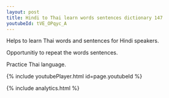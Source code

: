 ```yaml
---
layout: post
title: Hindi to Thai learn words sentences dictionary 147 
youtubeId: tVE_OPqyc_A
---
```

 
 
Helps to learn Thai words and sentences for Hindi speakers.

Opportunitiy to repeat the words sentences. 

Practice Thai language. 
 
{% include youtubePlayer.html id=page.youtubeId %}
 
 
{% include analytics.html %}